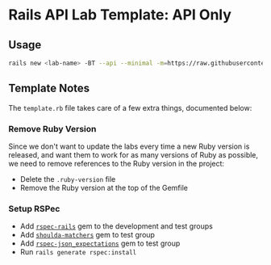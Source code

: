 # Rails API Lab Template: API Only

## Usage

```sh
rails new <lab-name> -BT --api --minimal -m=https://raw.githubusercontent.com/learn-co-curriculum/phase-4-rails-api-lab-template/master/template.rb
```

## Template Notes

The `template.rb` file takes care of a few extra things, documented below:

### Remove Ruby Version

Since we don't want to update the labs every time a new Ruby version is
released, and want them to work for as many versions of Ruby as possible, we
need to remove references to the Ruby version in the project:

- Delete the `.ruby-version` file
- Remove the Ruby version at the top of the Gemfile

### Setup RSPec

- Add [`rspec-rails`](https://github.com/rspec/rspec-rails) gem to the development and test groups
- Add [`shoulda-matchers`](https://github.com/thoughtbot/shoulda-matchers) gem to test group
- Add [`rspec-json_expectations`](https://github.com/waterlink/rspec-json_expectations) gem to test group
- Run `rails generate rspec:install`
